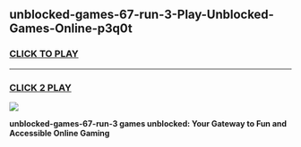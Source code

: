 
## unblocked-games-67-run-3-Play-Unblocked-Games-Online-p3q0t
<h3>
<a href="https://premium76.site?title=unblocked-games-67-run-3&ref=24A">CLICK TO PLAY</a></h3>
<hr>

<h3>
<a href="https://premium76.site?title=unblocked-games-67-run-3&ref=24A">CLICK 2 PLAY</a>
  
</h3>

<a href="https://premium76.site?title=unblocked-games-67-run-3&ref=24A"><img src="https://clearcache.store/games.png"></a>


**unblocked-games-67-run-3 games unblocked: Your Gateway to Fun and Accessible Online Gaming**
